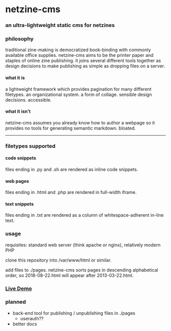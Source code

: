 # netzine-cms 
### an ultra-lightweight static cms for netzines


### philosophy
traditional zine-making is democratized book-binding with 
commonly available office supplies. netzine-cms aims to be the printer paper 
and staples of online zine publishing. it joins several different tools 
together as design decisions to make publishing as simple as dropping 
files on a server.

#### what it is
a lightweight framework which provides pagination for many different 
filetypes. an organizational system. a form of collage. sensible design 
decisions. accessible. 

#### what it isn't 
netzine-cms assumes you already know how to author a webpage so it 
provides no tools for generating semantic markdown. bloated. 

---

### filetypes supported

#### code snippets
files ending in .py and .sh are rendered as inline code snippets.

#### web pages
files ending in .html and .php are rendered in full-width iframe.

#### text snippets
files ending in .txt are rendered as a column of 
whitespace-adherent in-line text.

### usage

requisites: standard web server (think apache or nginx), relatively 
modern PHP

clone this repository into /var/www/html or similar.

add files to ./pages. netzine-cms sorts pages in descending 
alphabetical order, so 2018-08-22.html will appear after 
2013-03-22.html.

### [Live Demo](https://ashro.land/netzine-cms)

### planned

- back-end tool for publishing / unpublishing files in ./pages
	- userauth??
- better docs


